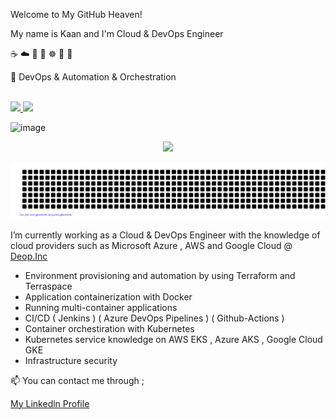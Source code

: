 
<p align="left">
 
  Welcome to My GitHub Heaven!
</p>
<p>
   My name is Kaan and I'm Cloud & DevOps Engineer
</p>
<p align="left">
  ☕ ☁️ 🐧 🐳 ☸️ 👾 🐋
</p>
<p align="left">
  💼 DevOps & Automation & Orchestration  
</p>

<br>

  <a href="https://www.linkedin.com/in/kaanturgut/" alt="Linkedin">
    <img
      src="https://img.shields.io/badge/-Linkedin-6610F2?style=for-the-badge&logo=Linkedin&logoColor=FFFFFF&link=https://www.linkedin.com/in/devenes" />
  </a>

 
  <a href="https://medium.com/@hkaanturgut" alt="Medium">
    <img
      src="https://img.shields.io/badge/-Medium-6610F2?style=for-the-badge&logo=Medium&logoColor=FFFFFF&link=https://devenes.medium.com/" />
  </a>
</p>

![image](https://user-images.githubusercontent.com/113396342/220500917-4ba98de1-b0ad-43d5-9156-64dc8e322fc9.png)

<div align="center">
  <a href="https://www.enes.software/">
    <img src="./icon/devops.gif">
  </a>
</div>

![enes](gitartwork.svg)

I’m currently working as a Cloud & DevOps Engineer with the knowledge of cloud providers such as Microsoft Azure , AWS and Google Cloud
@ <a href="https://www.linkedin.com/company/deop/" target="_blank">Deop.Inc</a> 

- Environment provisioning and automation by using Terraform and Terraspace
- Application containerization with Docker 
- Running multi-container applications 
- CI/CD ( Jenkins ) ( Azure DevOps Pipelines ) ( Github-Actions )
- Container orchestiration with Kubernetes
- Kubernetes service knowledge on AWS EKS , Azure AKS , Google Cloud GKE
- Infrastructure security



📫 You can contact me through ;


 <a href="https://www.linkedin.com/in/kaanturgut/" target="_blank">My Linkedln Profile</a> 


<!--
**hkaanturgut/hkaanturgut** is a ✨ _special_ ✨ repository because its `README.md` (this file) appears on your GitHub profile.

Here are some ideas to get you started:

- 🔭 I’m currently working on ...
- 🌱 I’m currently learning ...
- 👯 I’m looking to collaborate on ...
- 🤔 I’m looking for help with ...
- 💬 Ask me about ...
- 📫 How to reach me: ...
- 😄 Pronouns: ...
- ⚡ Fun fact: ...
-->
